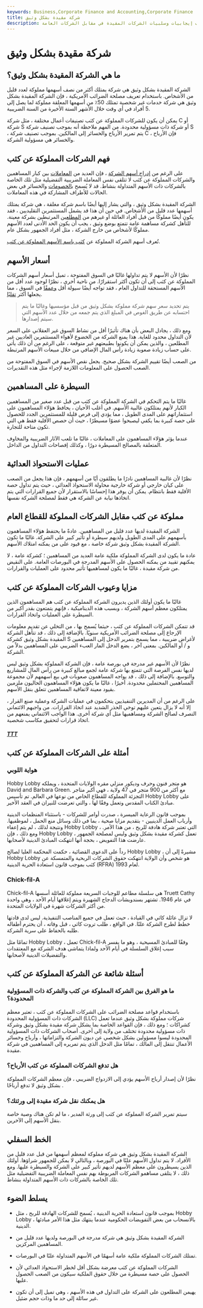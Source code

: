 ```yaml
---
keywords: Business,Corporate Finance and Accounting,Corporate Finance
title: شركة مقيدة بشكل وثيق
description: الشركة المقيدة هي شركة ذات عدد محدود من المساهمين. اكتشف إيجابيات وسلبيات الشركات المقيدة في مقابل الشركات العامة.
---
```


# شركة مقيدة بشكل وثيق
## ما هي الشركة المقيدة بشكل وثيق؟

الشركة المقيدة بشكل وثيق هي شركة يمتلك أكثر من نصف أسهمها مملوكة لعدد قليل من الأشخاص. باستخدام تعريف مصلحة الضرائب الأمريكية ، فإن الشركة المقيدة بشكل وثيق هي شركة خدمات غير شخصية تمتلك 50٪ من أسهمها المعلقة مملوكة لما يصل إلى 5 أفراد في أي وقت خلال الأشهر الستة الأخيرة من السنة الضريبية.

يمكن أن يكون للشركات المملوكة عن كثب تصنيفات أعمال مختلفة ، مثل شركة C أو شركة S أو شركة ذات مسؤولية محدودة. من المهم ملاحظة أنه بموجب تصنيف شركة S ، يتم تمرير الأرباح والخسائر إلى المالكين. بموجب تصنيف شركة C ، فإن الأرباح والخسائر هي مسؤولية الشركة.

## فهم الشركات المملوكة عن كثب

على الرغم من [إدراج أسهم الشركة](/listedsecurity) ، فإن العديد من [المعاملات](/transaction) بين كبار المساهمين والشركات المملوكة عن كثب لا تتلقى نفس المعاملة الضريبية التفضيلية مثل تلك الخاصة بالشركات ذات الأسهم المتداولة بنشاط. قد لا يُسمح [بالخصومات](/deduction) والخسائر في بعض الحالات للأطراف المشاركة في هذه المعاملات.

الشركة المقيدة بشكل وثيق ، والتي يشار إليها أيضًا باسم شركة مغلقة ، هي شركة يمتلك أسهمها عدد قليل من الأشخاص. في حين أن هذا قد يشمل المستثمرين التقليديين ، فقد يكون أيضًا مملوكًا من قبل أفراد العائلة أو غيرهم من [المطلعين](/insider) المرتبطين بشركة معينة. للتأهل كشركة مساهمة عامة تتمتع بوضع وثيق ، يجب أن يكون الحد الأدنى لعدد الأسهم مملوكًا لأشخاص من خارج الشركة ، مثل أفراد الجمهور بشكل عام.

تُعرف أسهم الشركة المملوكة عن [كثب باسم الأسهم المملوكة عن كثب](/closelyheldshares).

## أسعار الأسهم

نظرًا لأن الأسهم لا يتم تداولها غالبًا في السوق المفتوحة ، تميل أسعار أسهم الشركات المملوكة عن كثب إلى أن تكون أكثر استقرارًا. من ناحية أخرى ، نظرًا لوجود عدد أقل من الأسهم المستحقة للتداول العام ، فقد تواجه أيضًا سيولة أقل [وعمقًا](/depth-of-market) في السوق ، مما يجعلها أكثر [تقلبًا](/volatility).

> يتم تحديد سعر سهم شركة مملوكة بشكل وثيق من قبل مؤسسيها وغالبًا ما يتم احتسابه عن طريق الغوص في المبلغ الذي يتم جمعه من خلال عدد الأسهم التي سيتم إصدارها.

>

ومع ذلك ، يجادل البعض بأن هناك تأثيرًا أقل من نشاط السوق غير العقلاني على السعر لأن التداول محدود للغاية. هذا يمنع الشركة من الخضوع لأهواء المستثمرين العاديين غير المطلعين ، والذين يمكن أن يكونوا بطبيعتهم غير متوقعة ، على الرغم من أن ذلك يأتي على حساب زيادة صعوبة زيادة رأس المال الإضافي من خلال مبيعات الأسهم المرتبطة.

من الصعب أيضًا تقييم الشركة بشكل صحيح. يجعل نقص الأسهم في السوق المفتوحة من الصعب الحصول على المعلومات اللازمة لإجراء مثل هذه التقديرات.

## السيطرة على المساهمين

غالبًا ما يتم التحكم في الشركة المملوكة عن كثب من قبل عدد صغير من المساهمين الكبار لأنهم يمتلكون غالبية الأسهم. في أغلب الأحيان ، يحافظ هؤلاء المساهمون على استثماراتهم على المدى الطويل ، مما يؤدي إلى فرص قليلة للمستثمرين الجدد للحصول على حصة كبيرة بما يكفي ليصبحوا عضوًا مسيطرًا ، حيث أن حصص الأقلية فقط هي التي تكون متاحة للتجارة.

عندما يؤثر هؤلاء المساهمون على المعاملات ، غالبًا ما تلعب الآثار الضريبية والمخاوف المتعلقة بالمصالح المسيطرة دورًا ، وكذلك إفصاحات التداول من الداخل.

## عمليات الاستحواذ العدائية

نظرًا لأن غالبية المساهمين نادرًا ما يطلقون أيًا من أسهمهم ، فإن هذا يجعل من الصعب على كيان خارجي أو شركة خارجية محاولة الاستحواذ العدائي ، حيث يتم تداول حصة الأقلية فقط بانتظام. يمكن أن يوفر هذا إحساسًا بالاستقرار لأن جميع القرارات التي يتم اتخاذها نيابة عن الشركة هي فقط لمصلحة الشركة نفسها.

## مملوكة عن كثب مقابل الشركات المملوكة للقطاع العام

الشركة المقيدة لديها عدد قليل من المساهمين. عادةً ما يحتفظ هؤلاء المساهمون بأسهمهم على المدى الطويل ولديهم سيطرة أو تأثير كبير على الشركة. غالبًا ما تكون الشركة المقيدة بشكل وثيق شركة خاصة ، مع قيود على من يمكنه امتلاك الأسهم.

عادة ما يكون لدى الشركة المملوكة ملكية عامة العديد من المساهمين ؛ كشركة عامة ، لا يمكنهم تقييد من يمكنه الحصول على الأسهم المدرجة في البورصات العامة. على النقيض من شركة مقيدة ، غالبًا ما يكون لمساهميها تأثير محدود على العمليات والقرارات.

## مزايا وعيوب الشركات المملوكة عن كثب

غالبًا ما يكون أولئك الذين يديرون الشركة المملوكة عن كثب هم المساهمون الذين يمتلكون معظم أسهم الشركة ، وبسبب هذه الديناميكية ، فإنهم يتمتعون بقدر أكبر من السيطرة على العمليات واتخاذ القرارات.

قد تتمكن الشركات المملوكة عن كثب ، حيثما يُسمح بها ، من التخلي عن تقديم معلومات الإرجاع إلى مصلحة الضرائب الأمريكية سنويًا. بالإضافة إلى ذلك ، قد تتأهل الشركة المقيدة بشكل وثيق كشركة S لأغراض ضريبية ، مما يسمح بتمرير الدخل إلى المساهمين و / أو المالكين. بمعنى آخر ، يضع الدخل المار العبء الضريبي على المساهمين بدلاً من الشركة.

نظرًا لأن الأسهم غير مدرجة في بورصة عامة ، فإن الشركة المملوكة بشكل وثيق ليس لديها نفس الفرصة التي تتمتع بها شركة عامة لجمع مبالغ كبيرة من رأس المال للمشاريع والتوسع. بالإضافة إلى ذلك ، قد يواجه المساهمون صعوبات في بيع أسهمهم لأن مجموعة المساهمين المحتملين محدودة. أخيرًا ، غالبًا ما يكون هؤلاء المساهمون الحاليون ملزمين بقيود معينة لاتفاقية المساهمين تتعلق بنقل الأسهم.

على الرغم من أن المديرين التنفيذيين يتحكمون في عمليات الشركة وعملية صنع القرار ، إلا أنه لا يزال يتعين عليهم توخي الحذر الشديد عند اتخاذ القرارات. من واجبهم الائتماني التصرف لصالح الشركة ومساهميها مثل أي شركة أخرى. هذا الواجب الائتماني يمنعهم من اتخاذ قرارات لتحقيق مكاسب شخصية.

<h5> <a href=""> TTT </a> </h5>

## أمثلة على الشركات المملوكة عن كثب

### هواية اللوبي

Hobby Lobby هو متجر فنون وحرف وديكور منزلي مقره الولايات المتحدة ، ويملكه David and Barbara Green. مع أكثر من 900 متجر في 47 ولاية ، فهي أكبر متاجر التجزئة المملوكة للقطاع الخاص من نوعها في العالم. تم تأسيس Hobby Lobby على مبادئ الكتاب المقدس وتعمل وفقًا لها ، والتي تعرضت للنيران في العقد الأخير.

بموجب قانون الرعاية الميسرة ، صدرت أوامر للشركات - باستثناء المنظمات الدينية وأرباب العمل الدينيين - بتقديم مزايا صحية ، بما في ذلك وسائل منع الحمل ، لموظفيها. ونتيجة لذلك ، لم يتم إعفاء Hobby Lobby ، التي تعتبر شركة هادفة للربح ، من هذا الأمر. ومع ذلك ، فإن Hobby Lobby تعمل كشركة مقيدة بشكل وثيق وليس لمصلحة الجمهور ، عارضت هذا التفويض ، بحجة أنها انتهكت المبادئ الدينية لأصحابها.

رداً على الدعوى القضائية ، حكمت المحكمة العليا لصالح Hobby Lobby ، مشيرةً إلى أن Hobby Lobby هو شخص وأن الولاية انتهكت حقوق الشركات الربحية والمتمسكة عن كثب بموجب قانون استعادة الحرية الدينية (RFRA) لعام 1993.

### Chick-fil-A

Chick-fil-A هي سلسلة مطاعم للوجبات السريعة مملوكة للعائلة أسسها Truett Cathy في عام 1946. تشتهر بسندويشات الدجاج الشهيرة ويتم إغلاقها أيام الأحد ، وهي واحدة من أكثر الشركات شهرة في الولايات المتحدة.

لا تزال عائلة كاثي في القيادة ، حيث تعمل في جميع المناصب التنفيذية. ليس لدى قادتها خطط لطرح الشركة علنًا. في الواقع ، طلب تروت كاثي ، قبل وفاته ، أن يحترم أطفاله طلبه بالحفاظ على سرية الشركة.

تمامًا مثل Hobby Lobby ، تعمل Chick-fil-A وفقًا للمبادئ المسيحية ، وهو ما يفسر سبب إغلاق السلسلة في أيام الأحد ولماذا يتماشى هدف الشركة مع المعتقدات والتفضيلات الدينية لأصحابها.

## أسئلة شائعة عن الشركة المملوكة عن كثب

### ما هو الفرق بين الشركة المملوكة عن كثب والشركة ذات المسؤولية المحدودة؟

باستخدام قواعد مصلحة الضرائب على الشركات المملوكة عن كثب ، تعتبر معظم الشركات ذات المسؤولية المحدودة (LLC) شركات مملوكة بشكل وثيق عندما تعمل كشراكات ؛ ومع ذلك ، فإن القواعد الخاصة بما يشكل شركة مقيدة بشكل وثيق وشركة ذات مسؤولية محدودة تختلف من ولاية إلى أخرى. أصحاب الشركات ذات المسؤولية المحدودة ليسوا مسؤولين بشكل شخصي عن ديون الشركة والتزاماتها ، وأرباح وخسائر الأعمال تنتقل إلى المالك ، تمامًا مثل الدخل الذي يتم تمريره إلى المساهمين في شركة مقيدة.

### هل تدفع الشركات المملوكة عن كثب الأرباح؟

نظرًا لأن إصدار أرباح الأسهم يؤدي إلى الازدواج الضريبي ، فإن معظم الشركات المملوكة بشكل وثيق لا تدفع أرباحًا .

### هل يمكنك نقل شركة مقيدة إلى ورثتك؟

سيتم تمرير الشركة المملوكة عن كثب إلى ورثة المدير ، ما لم تكن هناك وصية خاصة بنقل الأسهم إلى الآخرين.

## الخط السفلي

الشركة المقيدة بشكل وثيق هي شركة مملوكة لمعظم أسهمها من قبل عدد قليل من الأفراد. لا يتم تداول الأسهم علنًا في البورصة ، وبالتالي لا يمكن للجمهور شراؤها. أولئك الذين يسيطرون على معظم الأسهم لديهم تأثير كبير على الشركة والسيطرة عليها. ومع ذلك ، لا يتلقى مساهمو الشركات المربوطة بهم نفس المعاملة الضريبية التفضيلية مثل تلك الخاصة بالشركات ذات الأسهم المتداولة بنشاط.

## يسلط الضوء

- بموجب قانون استعادة الحرية الدينية ، يُسمح للشركات الهادفة للربح ، مثل Hobby Lobby ، بالانسحاب من بعض التفويضات الحكومية عندما ينتهك مثل هذا الأمر مبادئها الدينية.

- الشركة المقيدة بشكل وثيق هي شركة مدرجة في البورصة ولديها عدد قليل من المساهمين المركزين.

- تمتلك الشركات المملوكة ملكية عامة أسهمًا في الأسهم المتداولة علنًا في البورصات.

- الشركات المملوكة عن كثب معرضة بشكل أقل لخطر الاستحواذ العدائي لأن الحصول على حصة مسيطرة من خلال حقوق الملكية سيكون من الصعب الحصول عليها.

- يهيمن المطلعون على الشركة على التداول في هذه الأسهم ، وهي تميل إلى أن تكون غير سائلة إلى حد ما وذات حجم ضئيل.

